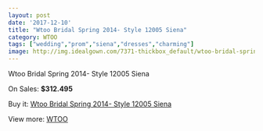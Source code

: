 ```yaml
---
layout: post
date: '2017-12-10'
title: "Wtoo Bridal Spring 2014- Style 12005 Siena"
category: WTOO
tags: ["wedding","prom","siena","dresses","charming"]
image: http://img.idealgown.com/7371-thickbox_default/wtoo-bridal-spring-2014-style-12005-siena.jpg
---
```

Wtoo Bridal Spring 2014- Style 12005 Siena

On Sales: **$312.495**
<a href="https://www.idealgown.com/en/wtoo/3120-wtoo-bridal-spring-2014-style-12005-siena.html"><amp-img layout="responsive" width="600" height="600" src="//img.idealgown.com/7371-thickbox_default/wtoo-bridal-spring-2014-style-12005-siena.jpg" alt="Wtoo Bridal Spring 2014- Style 12005 Siena 0" /></a>
<a href="https://www.idealgown.com/en/wtoo/3120-wtoo-bridal-spring-2014-style-12005-siena.html"><amp-img layout="responsive" width="600" height="600" src="//img.idealgown.com/7372-thickbox_default/wtoo-bridal-spring-2014-style-12005-siena.jpg" alt="Wtoo Bridal Spring 2014- Style 12005 Siena 1" /></a>

Buy it: [Wtoo Bridal Spring 2014- Style 12005 Siena](https://www.idealgown.com/en/wtoo/3120-wtoo-bridal-spring-2014-style-12005-siena.html "Wtoo Bridal Spring 2014- Style 12005 Siena")

View more: [WTOO](https://www.idealgown.com/en/39-wtoo "WTOO")